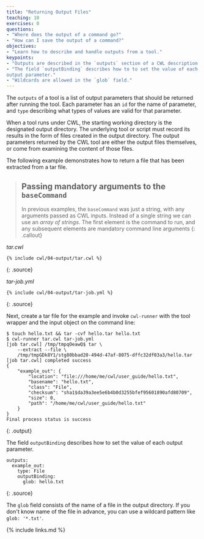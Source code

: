 ```yaml
---
title: "Returning Output Files"
teaching: 10
exercises: 0
questions:
- "Where does the output of a command go?"
- "How can I save the output of a command?"
objectives:
- "Learn how to describe and handle outputs from a tool."
keypoints:
- "Outputs are described in the `outputs` section of a CWL description."
- "The field `outputBinding` describes how to to set the value of each
output parameter."
- "Wildcards are allowed in the `glob` field."
---
```

The `outputs` of a tool is a list of output parameters that should be
returned after running the tool.  Each parameter has an `id` for the name
of parameter, and `type` describing what types of values are valid for
that parameter.

When a tool runs under CWL, the starting working directory is the
designated output directory.  The underlying tool or script must record
its results in the form of files created in the output directory.  The
output parameters returned by the CWL tool are either the output files
themselves, or come from examining the content of those files.

The following example demonstrates how to return a file that has been extracted from a tar file.

> ## Passing mandatory arguments to the `baseCommand`
>
> In previous examples, the `baseCommand` was just a string, with any arguments passed as CWL inputs.
> Instead of a single string we can use an _array of strings_.  The first element is the command to run, and
> any subsequent elements are mandatory command line arguments
{: .callout}

*tar.cwl*

~~~
{% include cwl/04-output/tar.cwl %}
~~~
{: .source}

*tar-job.yml*

~~~
{% include cwl/04-output/tar-job.yml %}
~~~
{: .source}

Next, create a tar file for the example and invoke `cwl-runner` with the tool
wrapper and the input object on the command line:

~~~
$ touch hello.txt && tar -cvf hello.tar hello.txt
$ cwl-runner tar.cwl tar-job.yml
[job tar.cwl] /tmp/tmpqOeawQ$ tar \
    --extract --file \
    /tmp/tmpGDk8Y1/stg80bbad20-494d-47af-8075-dffc32df03a3/hello.tar
[job tar.cwl] completed success
{
    "example_out": {
        "location": "file:///home/me/cwl/user_guide/hello.txt",
        "basename": "hello.txt",
        "class": "File",
        "checksum": "sha1$da39a3ee5e6b4b0d3255bfef95601890afd80709",
        "size": 0,
        "path": "/home/me/cwl/user_guide/hello.txt"
    }
}
Final process status is success
~~~
{: .output}

The field `outputBinding` describes how to set the value of each
output parameter.

~~~
outputs:
  example_out:
    type: File
    outputBinding:
      glob: hello.txt
~~~
{: .source}

The `glob` field consists of the name of a file in the output directory.
If you don't know name of the file in advance, you can use a wildcard pattern like `glob: '*.txt'`.

{% include links.md %}

